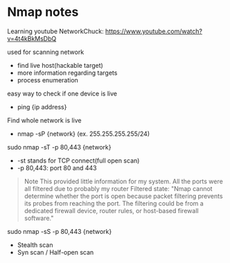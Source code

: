 # Nmap notes

Learning youtube NetworkChuck:
https://www.youtube.com/watch?v=4t4kBkMsDbQ

used for scanning network
- find live host(hackable target)
- more information regarding targets
- process enumeration

easy way to check if one device is live
- ping {ip address}

Find whole network is live
- nmap -sP {network} (ex. 255.255.255.255/24)

sudo nmap -sT -p 80,443 {network}
- -st stands for TCP connect(full open scan)
- -p 80,443: port 80 and 443
> Note
> This provided little information for my system.
> All the ports were all filtered due to probably my router
> Filtered state: "Nmap cannot determine whether the port is open because packet filtering prevents its probes from reaching the port. The filtering could be from a dedicated firewall device, router rules, or host-based firewall software."

sudo nmap -sS -p 80,443 {network}
- Stealth scan
- Syn scan / Half-open scan